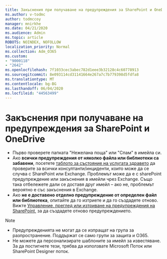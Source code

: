 ```yaml
---
title: Закъснения при получаване на предупреждения за SharePoint и OneDrive
ms.author: v-todmc
author: todmccoy
manager: mnirkhe
ms.date: 04/21/2020
ms.audience: Admin
ms.topic: article
ROBOTS: NOINDEX, NOFOLLOW
localization_priority: Normal
ms.collection: Adm_O365
ms.custom:
- "9000118"
- "2642"
ms.openlocfilehash: 7f1033cec3abec782d1eee3b32128c4c60778913
ms.sourcegitcommit: 8e093114cd31141664e267a7c7b779398d5fdfa8
ms.translationtype: MT
ms.contentlocale: bg-BG
ms.lasthandoff: 06/04/2020
ms.locfileid: "44563499"
---
```

# <a name="delays-in-receiving-sharepoint-and-onedrive-alerts"></a>Закъснения при получаване на предупреждения за SharePoint и OneDrive

- Първо проверете папката "Нежелана поща" или "Спам" в имейла си.
- Ако **всички предупреждения от няколко файла или библиотеки са забавени**, посетете [таблото за състояние на услугата здравето](https://portal.office.com/adminportal/home?ref=/servicehealth) да проверите за всички консултанти/инциденти, които може да се случва с SharePoint или Exchange. Проблемът може да е с sharePoint предупреждение или закъснения в имейли чрез Exchange. Също така отбележете дали се доставя друг имейл – ако не, проблемът вероятно е със закъснения в Exchange.
- Ако **не е доставено отделно предупреждение от определен файл или библиотека**, опитайте да го изтриете и да го създадете отново. Вижте [Управление, преглед или изтриване на предупреждения на SharePoint,](https://support.microsoft.com/office/99dfb19c-9a90-4a8c-aba1-aa8c8afb0de2) за да създадете отново предупреждението.

> [!NOTE]
> - Предупрежденията не могат да се изпращат на група за разпространение. Поддържат се само групи за защита и O365.
> - Не можете да персонализирате шаблоните за имейл за известяване. За да постигнете тези, трябва да използвате Microsoft Поток или SharePoint Designer поток.
